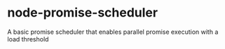 # node-promise-scheduler
A basic promise scheduler that enables parallel promise execution with a load threshold
